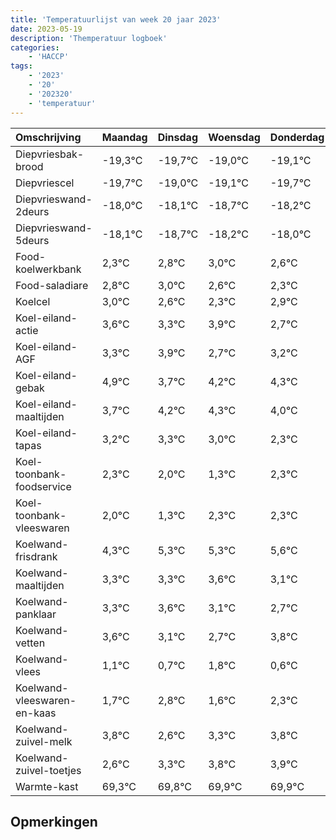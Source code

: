 ```yaml
---
title: 'Temperatuurlijst van week 20 jaar 2023'
date: 2023-05-19
description: 'Themperatuur logboek'
categories:
    - 'HACCP'
tags:
    - '2023'
    - '20'
    - '202320'
    - 'temperatuur'
---
```

|Omschrijving|Maandag|Dinsdag|Woensdag|Donderdag|Vrijdag|Zaterdag|Zondag|
|:---|:---|:---|:---|:---|:---|:---|:---|
|Diepvriesbak-brood|-19,3°C|-19,7°C|-19,0°C|-19,1°C|-19,7°C| | |
|Diepvriescel|-19,7°C|-19,0°C|-19,1°C|-19,7°C|-19,2°C| | |
|Diepvrieswand-2deurs|-18,0°C|-18,1°C|-18,7°C|-18,2°C|-18,0°C| | |
|Diepvrieswand-5deurs|-18,1°C|-18,7°C|-18,2°C|-18,0°C|-18,4°C| | |
|Food-koelwerkbank|2,3°C|2,8°C|3,0°C|2,6°C|2,3°C| | |
|Food-saladiare|2,8°C|3,0°C|2,6°C|2,3°C|2,9°C| | |
|Koelcel|3,0°C|2,6°C|2,3°C|2,9°C|1,7°C| | |
|Koel-eiland-actie|3,6°C|3,3°C|3,9°C|2,7°C|3,2°C| | |
|Koel-eiland-AGF|3,3°C|3,9°C|2,7°C|3,2°C|3,3°C| | |
|Koel-eiland-gebak|4,9°C|3,7°C|4,2°C|4,3°C|4,0°C| | |
|Koel-eiland-maaltijden|3,7°C|4,2°C|4,3°C|4,0°C|3,3°C| | |
|Koel-eiland-tapas|3,2°C|3,3°C|3,0°C|2,3°C|3,3°C| | |
|Koel-toonbank-foodservice|2,3°C|2,0°C|1,3°C|2,3°C|2,3°C| | |
|Koel-toonbank-vleeswaren|2,0°C|1,3°C|2,3°C|2,3°C|2,6°C| | |
|Koelwand-frisdrank|4,3°C|5,3°C|5,3°C|5,6°C|5,1°C| | |
|Koelwand-maaltijden|3,3°C|3,3°C|3,6°C|3,1°C|2,7°C| | |
|Koelwand-panklaar|3,3°C|3,6°C|3,1°C|2,7°C|3,8°C| | |
|Koelwand-vetten|3,6°C|3,1°C|2,7°C|3,8°C|2,6°C| | |
|Koelwand-vlees|1,1°C|0,7°C|1,8°C|0,6°C|1,3°C| | |
|Koelwand-vleeswaren-en-kaas|1,7°C|2,8°C|1,6°C|2,3°C|2,8°C| | |
|Koelwand-zuivel-melk|3,8°C|2,6°C|3,3°C|3,8°C|3,9°C| | |
|Koelwand-zuivel-toetjes|2,6°C|3,3°C|3,8°C|3,9°C|3,9°C| | |
|Warmte-kast|69,3°C|69,8°C|69,9°C|69,9°C|69,7°C| | |

## Opmerkingen


